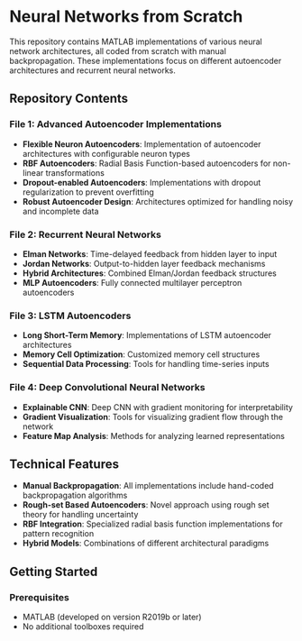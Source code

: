 # Neural Networks from Scratch
This repository contains MATLAB implementations of various neural network architectures, all coded from scratch with manual backpropagation. These implementations focus on different autoencoder architectures and recurrent neural networks.

## Repository Contents

### File 1: Advanced Autoencoder Implementations
- **Flexible Neuron Autoencoders**: Implementation of autoencoder architectures with configurable neuron types
- **RBF Autoencoders**: Radial Basis Function-based autoencoders for non-linear transformations
- **Dropout-enabled Autoencoders**: Implementations with dropout regularization to prevent overfitting
- **Robust Autoencoder Design**: Architectures optimized for handling noisy and incomplete data

### File 2: Recurrent Neural Networks
- **Elman Networks**: Time-delayed feedback from hidden layer to input
- **Jordan Networks**: Output-to-hidden layer feedback mechanisms
- **Hybrid Architectures**: Combined Elman/Jordan feedback structures
- **MLP Autoencoders**: Fully connected multilayer perceptron autoencoders

### File 3: LSTM Autoencoders
- **Long Short-Term Memory**: Implementations of LSTM autoencoder architectures
- **Memory Cell Optimization**: Customized memory cell structures
- **Sequential Data Processing**: Tools for handling time-series inputs

### File 4: Deep Convolutional Neural Networks
- **Explainable CNN**: Deep CNN with gradient monitoring for interpretability
- **Gradient Visualization**: Tools for visualizing gradient flow through the network
- **Feature Map Analysis**: Methods for analyzing learned representations

## Technical Features

- **Manual Backpropagation**: All implementations include hand-coded backpropagation algorithms
- **Rough-set Based Autoencoders**: Novel approach using rough set theory for handling uncertainty
- **RBF Integration**: Specialized radial basis function implementations for pattern recognition
- **Hybrid Models**: Combinations of different architectural paradigms

## Getting Started

### Prerequisites
- MATLAB (developed on version R2019b or later)
- No additional toolboxes required
